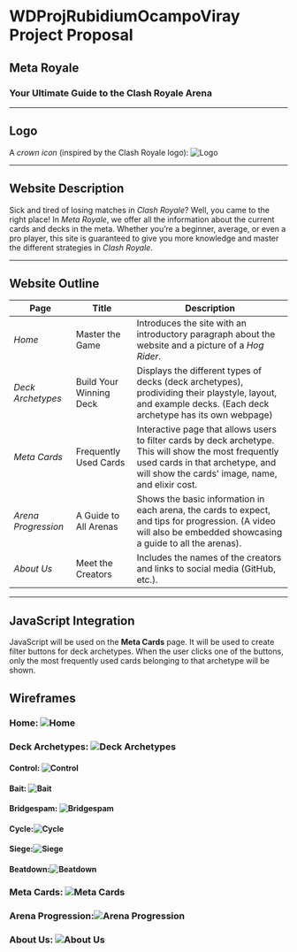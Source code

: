 # WDProjRubidiumOcampoViray Project Proposal

## Meta Royale
### Your Ultimate Guide to the Clash Royale Arena

---

## Logo
A *crown icon* (inspired by the Clash Royale logo):
![Logo](https://github.com/banonok11/WDProjRubidiumOcampoViray/blob/main/images/logo.png)

---

## Website Description
Sick and tired of losing matches in *Clash Royale*? Well, you came to the right place! In *Meta Royale*, we offer all the information about the current cards and decks in the meta. Whether you’re a beginner, average, or even a pro player, this site is guaranteed to give you more knowledge and master the different strategies in *Clash Royale*.

---

## Website Outline

| Page | Title | Description |
|------|--------|-------------|
| *Home* | Master the Game | Introduces the site with an introductory paragraph about the website and a picture of a *Hog Rider*. |
| *Deck Archetypes* | Build Your Winning Deck | Displays the different types of decks (deck archetypes), prodividing their playstyle, layout, and example decks. (Each deck archetype has its own webpage) |
| *Meta Cards* | Frequently Used Cards | Interactive page that allows users to filter cards by deck archetype. This will show the most frequently used cards in that archetype, and will show the cards' image, name, and elixir cost. |
| *Arena Progression* | A Guide to All Arenas |  Shows the basic information in each arena, the cards to expect, and tips for progression. (A video will also be embedded showcasing a guide to all the arenas). |
| *About Us* | Meet the Creators | Includes the names of the creators and links to social media (GitHub, etc.). |

---

## JavaScript Integration
JavaScript will be used on the **Meta Cards** page. It will be used to create filter buttons for deck archetypes. When the user clicks one of the buttons, only the most frequently used cards belonging to that archetype will be shown.

## Wireframes
### Home: ![Home](https://github.com/banonok11/WDProjRubidiumOcampoViray/blob/main/images/Home.png)
### Deck Archetypes: ![Deck Archetypes](https://github.com/banonok11/WDProjRubidiumOcampoViray/blob/main/images/Deck%20Archetypes.png)
#### Control: ![Control](https://github.com/banonok11/WDProjRubidiumOcampoViray/blob/main/images/Control.png)
#### Bait: ![Bait](https://github.com/banonok11/WDProjRubidiumOcampoViray/blob/main/images/Bait.png)
#### Bridgespam: ![Bridgespam](https://github.com/banonok11/WDProjRubidiumOcampoViray/blob/main/images/Bridgespam.png)
#### Cycle:![Cycle](https://github.com/banonok11/WDProjRubidiumOcampoViray/blob/main/images/Cycle.png)
#### Siege:![Siege](https://github.com/banonok11/WDProjRubidiumOcampoViray/blob/main/images/Siege.png)
#### Beatdown:![Beatdown](https://github.com/banonok11/WDProjRubidiumOcampoViray/blob/main/images/Beatdown.png)
### Meta Cards: ![Meta Cards](https://github.com/banonok11/WDProjRubidiumOcampoViray/blob/main/images/Meta%20Cards.png)
### Arena Progression:![Arena Progression](https://github.com/banonok11/WDProjRubidiumOcampoViray/blob/main/images/Arena%20Progression.png)
### About Us: ![About Us](https://github.com/banonok11/WDProjRubidiumOcampoViray/blob/main/images/About%20Us.png)
